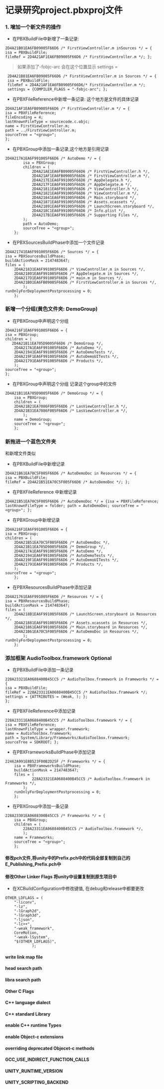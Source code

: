# 记录研究project.pbxproj文件

### 1. 增加一个新文件的操作
* 在PBXBuildFile中新增了一条记录: 

>

    2D4A21B01EA6FB09005F66D6 /* FirstViewController.m inSources */ = {
    isa = PBXBuildFile;
    fileRef = 2D4A21AF1EA6FB09005F66D6 /* FirstViewController.m */; };


> 如果添加了-fobjc-arc 会在这个位置显示 settings = 

     2D4A21B01EA6FB09005F66D6 /* FirstViewController.m in Sources */ = {
     isa = PBXBuildFile; 
     fileRef = 2D4A21AF1EA6FB09005F66D6/* FirstViewController.m */; 
     settings = {COMPILER_FLAGS = "-fobjc-arc"; }; 
     
* 在PBXFileReference中新增一条记录: 这个地方是文件的具体记录

>
 
   	2D4A21AF1EA6FB09005F66D6 /* FirstViewController.m */ = {
   	isa = PBXFileReference; 
   	fileEncoding = 4; 
   	lastKnownFileType = sourcecode.c.objc; 
   	name = FirstViewController.m; 
   	path = ../FirstViewController.m; 
   	sourceTree = "<group>"; 
   	};

* 在PBXGroup中添加一条记录,这个地方是引用记录

> 

	2D4A217A1EA6F991005F66D6 /* AutoDemo */ = {
			isa = PBXGroup;
			children = (
				2D4A21AE1EA6FB09005F66D6 /* FirstViewController.h */,
				2D4A21AF1EA6FB09005F66D6 /* FirstViewController.m */,
				2D4A217E1EA6F991005F66D6 /* AppDelegate.h */,
				2D4A217F1EA6F991005F66D6 /* AppDelegate.m */,
				2D4A21811EA6F991005F66D6 /* ViewController.h */,
				2D4A21821EA6F991005F66D6 /* ViewController.m */,
				2D4A21841EA6F991005F66D6 /* Main.storyboard */,
				2D4A21871EA6F991005F66D6 /* Assets.xcassets */,
				2D4A21891EA6F991005F66D6 /* LaunchScreen.storyboard */,
				2D4A218C1EA6F991005F66D6 /* Info.plist */,
				2D4A217B1EA6F991005F66D6 /* Supporting Files */,
			);
			path = AutoDemo;
			sourceTree = "<group>";
		};



* 在PBXSourcesBuildPhase中添加一个文件记录

> 

    2D4A21741EA6F991005F66D6 /* Sources */ = {
    isa = PBXSourcesBuildPhase;
    buildActionMask = 2147483647;
	files = (
		2D4A21831EA6F991005F66D6 /* ViewController.m in Sources */,
		2D4A21801EA6F991005F66D6 /* AppDelegate.m in Sources */,
		2D4A217D1EA6F991005F66D6 /* main.m in Sources */,
		2D4A21B01EA6FB09005F66D6 /* FirstViewController.m in Sources */,
			);
	runOnlyForDeploymentPostprocessing = 0;
		};

### 新增一个分组(黄色文件夹: DemoGroup)
* 在PBXGroup中声明这个分组

>


    2D4A216F1EA6F991005F66D6 = {
	isa = PBXGroup;
	children = (
	   2D4A21B11EA705D9005F66D6 /* DemoGroup */,
		2D4A217A1EA6F991005F66D6 /* AutoDemo */,
		2D4A21941EA6F991005F66D6 /* AutoDemoTests */,
		2D4A219F1EA6F991005F66D6 /* AutoDemoUITests */,
		2D4A21791EA6F991005F66D6 /* Products */,
		);
	sourceTree = "<group>";
	};

* 在PBXGroup中声明这个分组 记录这个group中的文件

> 

	2D4A21B11EA705D9005F66D6 /* DemoGroup */ = {
	    isa = PBXGroup;
		children = (
		2D4A21B21EA7086F005F66D6 /* LasViewController.h */,
		2D4A21B31EA7086F005F66D6 /* LasViewController.m */,
			);
		name = DemoGroup;
		sourceTree = "<group>";
		};
### 新拖进一个蓝色文件夹 
和新增文件类似

* 在PBXBuildFile中新增记录

>

    2D4A21B61EA70C5F005F66D6 /* AutoDemoDoc in Resources */ = {
	isa = PBXBuildFile;
	fileRef = 2D4A21B51EA70C5F005F66D6 /* AutoDemoDoc */; };
 

* 在PBXFileReference 中新增记录

> 

	2D4A21B51EA70C5F005F66D6 /* AutoDemoDoc */ = {isa = PBXFileReference; lastKnownFileType = folder; path = AutoDemoDoc; sourceTree = "<group>"; };
	
* 在PBXGroup中新增记录

> 

	2D4A216F1EA6F991005F66D6 = {
	isa = PBXGroup;
	children = (
		2D4A21B51EA70C5F005F66D6 /* AutoDemoDoc */,
		2D4A21B11EA705D9005F66D6 /* DemoGroup */,
		2D4A217A1EA6F991005F66D6 /* AutoDemo */,
		2D4A21941EA6F991005F66D6 /* AutoDemoTests */,
		2D4A219F1EA6F991005F66D6 /* AutoDemoUITests */,
		2D4A21791EA6F991005F66D6 /* Products */,
		);
	sourceTree = "<group>";
		};
 
 * 在PBXResourcesBuildPhase中添加记录

> 

	2D4A21761EA6F991005F66D6 /* Resources */ = {
	isa = PBXResourcesBuildPhase;
	buildActionMask = 2147483647;
	files = (
		2D4A218B1EA6F991005F66D6 /* LaunchScreen.storyboard in Resources */,
		2D4A21881EA6F991005F66D6 /* Assets.xcassets in Resources */,
		2D4A21861EA6F991005F66D6 /* Main.storyboard in Resources */,
		2D4A21B61EA70C5F005F66D6 /* AutoDemoDoc in Resources */,
			);
	runOnlyForDeploymentPostprocessing = 0;
		};
		
### 添加框架 AudioToolbox.framework Optional

* 在PBXBuildFile中添加一条记录

> 

	228A23321EA0688400B45CC5 /* AudioToolbox.framework in Frameworks */ = {
	isa = PBXBuildFile; 
	fileRef = 228A23311EA0688400B45CC5 /* AudioToolbox.framework */; 
	settings = {ATTRIBUTES = (Weak, ); }; 
	};

* 在PBXFileReference中添加记录

> 

	228A23311EA0688400B45CC5 /* AudioToolbox.framework */ = {
	isa = PBXFileReference;
	lastKnownFileType = wrapper.framework; 
	name = AudioToolbox.framework; 
	path = System/Library/Frameworks/AudioToolbox.framework; 
	sourceTree = SDKROOT; };

* 在PBXFrameworksBuildPhase中添加记录


> 

    22462A991E8B523F00B2D25F /* Frameworks */ = {
    	isa = PBXFrameworksBuildPhase;
		buildActionMask = 2147483647;
		files = (
				228A23321EA0688400B45CC5 /* AudioToolbox.framework in Frameworks */,
			);
		runOnlyForDeploymentPostprocessing = 0;
		};
		
* 在PBXGroup中添加一条记录

> 

	228A23301EA0688300B45CC5 /* Frameworks */ = {
		isa = PBXGroup;
		children = (
			228A23311EA0688400B45CC5 /* AudioToolbox.framework */,
			);
		name = Frameworks;
		sourceTree = "<group>";
		};
		
#### 修改pch文件,将unity中的Prefix.pch中的代码全部复制到自己的E_Publishing_Prefix.pch中

#### 修改Other Linker Flags 将unity中设置复制到原生项目中

* 在XCBuildConfiguration中修改键值, 在debug和release中都要更改

> 
 				
    OTHER_LDFLAGS = (
		"-liconv",
		"-lz",
		"-lGraph2d",
		"-lGraph3d",
		"-ljson",
		"-lc++",
		"-weak_framework",
		CoreMotion,
		"-weak-lSystem",
		"$(OTHER_LDFLAGS)",
				);


#### write link map file
#### head search path
#### libra search path
#### Other C Flags 
#### C++ language dialect
#### C++ standard Library
#### enable C++ runtime Types
#### enable Object-c extensions
#### overriding deprecated Objecet-c methods
#### GCC_USE_INDIRECT_FUNCTION_CALLS
#### UNITY_RUNTIME_VERSION
#### UNITY_SCRIPTING_BACKEND